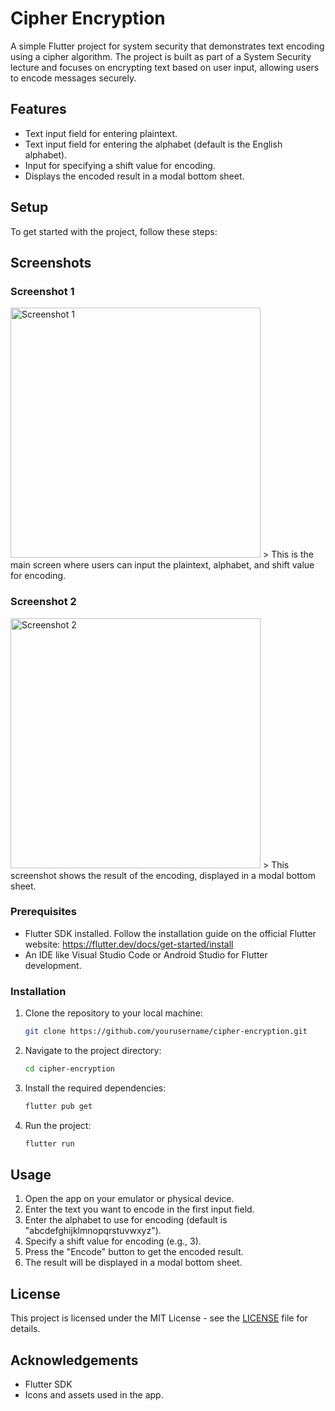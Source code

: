 # Cipher Encryption

A simple Flutter project for system security that demonstrates text encoding using a cipher algorithm. The project is built as part of a System Security lecture and focuses on encrypting text based on user input, allowing users to encode messages securely.

## Features

- Text input field for entering plaintext.
- Text input field for entering the alphabet (default is the English alphabet).
- Input for specifying a shift value for encoding.
- Displays the encoded result in a modal bottom sheet.

## Setup

To get started with the project, follow these steps:

## Screenshots

### Screenshot 1
<img src="https://github.com/user-attachments/assets/35ff30a3-4b62-4e96-a454-2f53299b6210" alt="Screenshot 1" width="400" height="auto" />
> This is the main screen where users can input the plaintext, alphabet, and shift value for encoding.

### Screenshot 2
<img src="https://github.com/user-attachments/assets/6131cf43-14af-4d91-a4d0-62c8475f03a4" alt="Screenshot 2" width="400" height="auto" />
> This screenshot shows the result of the encoding, displayed in a modal bottom sheet.

### Prerequisites

- Flutter SDK installed. Follow the installation guide on the official Flutter website: https://flutter.dev/docs/get-started/install
- An IDE like Visual Studio Code or Android Studio for Flutter development.

### Installation

1. Clone the repository to your local machine:

   ```bash
   git clone https://github.com/yourusername/cipher-encryption.git
   ```

2. Navigate to the project directory:

   ```bash
   cd cipher-encryption
   ```

3. Install the required dependencies:

   ```bash
   flutter pub get
   ```

4. Run the project:

   ```bash
   flutter run
   ```

## Usage

1. Open the app on your emulator or physical device.
2. Enter the text you want to encode in the first input field.
3. Enter the alphabet to use for encoding (default is "abcdefghijklmnopqrstuvwxyz").
4. Specify a shift value for encoding (e.g., 3).
5. Press the "Encode" button to get the encoded result.
6. The result will be displayed in a modal bottom sheet.

## License

This project is licensed under the MIT License - see the [LICENSE](LICENSE) file for details.

## Acknowledgements

- Flutter SDK
- Icons and assets used in the app.
